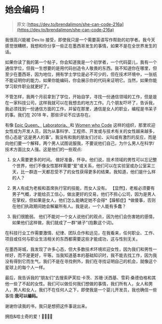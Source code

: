 # 她会编码！

> 原文:[https://dev.to/brendalimon/she-can-code-216a](https://dev.to/brendalimon/she-can-code-216a)

我很高兴能被 Dev.to 接受，即使我只是一个需要英语写作帮助的初学者。我今天感觉很糟糕，我想和你分享一些正在墨西哥发生的事情，如果不是在全世界发生的话。

如果你读了我的第一个帖子，你会知道我是一个初学者，一个代码婴儿，我有一个通信学位，但我一生想要的是用代码创造令人敬畏的东西。我不知道你在哪里，但至少在墨西哥，因为地位，拥有学士学位是必不可少的，但在技术环境中，一张纸不能证明你的能力，如果你能编码，你会展示你的代码来证明它。当然，如果你能学习软件职业就更好了。

不管怎样，我两个月前拿到了学位，开始自学，寻找一份通信领域的工作，但是是在一家科技公司，这样我就可以在我想去的地方工作。几个朋友吓坏了，告诉我，我必须找到一份通信方面的工作，并留在那里，通信是女人的职业，编程是书呆子的事。我们在 2018 年，那些评论不应该存在。

有像 [Epic Queen、](https://epicqueen.org/) [Laboratoria、](http://www.laboratoria.la/)和 [Women who Code](https://www.womenwhocode.com/) 这样的组织，那里欢迎女性成为开发人员，因为从事科学、工程师、开发或与技术有关的女性越来越多，但心态是“这是男人的事”。我没有和我的朋友们讨论、尖叫或有激烈的反应，而是向他们要一个解释，两个男人试图说服我，不要说他们自己，为什么男人在科学/技术方面比女人强。这是他们的一些观点:

1.  女人需要更多的时间。
    做好准备，怀孕。他们说，技术领域的男性可以忘记整个世界，他们不像女性那样需要“爱”或关系，他们可以在实验室或办公室呆三天，比一群连一天都忍受不了的女性获得更多的结果。我知道，他们是什么样的人？

2.  男人有成为老板和首席执行官的技能，而女人没有。
    【显然】，老板必须要有男子气概，才能给员工信心，做出更好的交易，他们不担心公司，因为是男人在掌权，但如果是女人，他们怎么能确定她不会得*【躁郁症】*做傻事，否则在他们执政期间她会解雇所有人。我是说，一个人能有多蠢？

3.  我们很脆弱。
    他们不能对一个女人说他们的观点，因为他们会伤害她的感情，如果他们这样做，我们就成了一群“婊子”(抱歉这个词)。

在科技行业工作需要激情、纪律、团队合作和远见，在我看来，任何职业、工作、项目或任何与职业生活相关的东西都需要这些才能成功，这与性别无关。

在墨西哥城，我发现了许多心态，但大多数技术环境欢迎女性，因为我们和男性一样好，而不是更好，平等。当我知道基本的基础知识时，我不能去找工作，因为我没有得到它而生气，我们不是在寻找例外，我们在寻找证明自己的机会，就像这个星球上的每个人一样。

最后，我告诉我的“朋友们”去搜索萨芙拉·卡茨、苏珊·沃西基、雪莉·桑德伯格和其他一些了不起的女性。我们可以做任何我们想做的事情，我们所有人，女人和男人，男人和女人，我们不在任何人之下，即使我是一个婴儿开发员，我也确信一些事情:**我可以编码。**

谢谢你读我的书，我只是想把这件事说出来。

拥抱&哈士奇的爱！🐶👩🏻‍💻